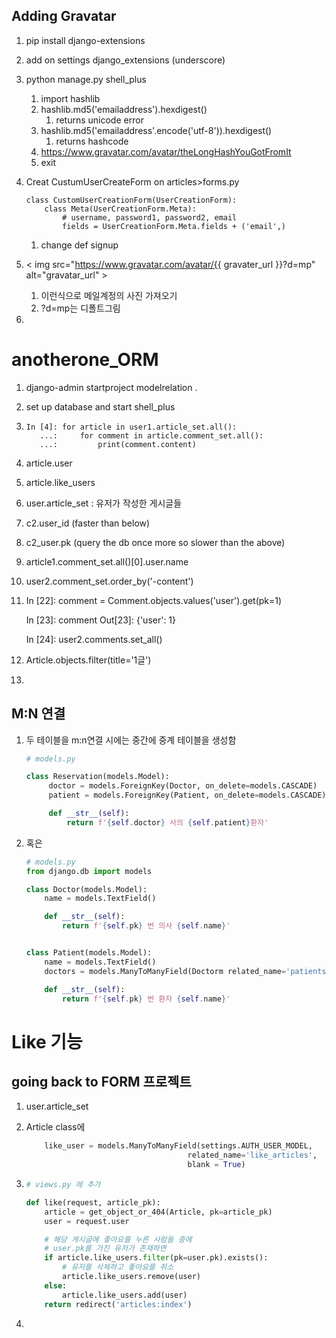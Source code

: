 ## Adding Gravatar

1. pip install django-extensions

2. add on settings django_extensions (underscore)

3. python manage.py shell_plus

   1. import hashlib
   2. hashlib.md5('emailaddress').hexdigest()
      1. returns unicode error
   3. hashlib.md5('emailaddress'.encode('utf-8')).hexdigest()
      1. returns hashcode
   4. https://www.gravatar.com/avatar/theLongHashYouGotFromIt
   5. exit

4. Creat CustumUserCreateForm on articles>forms.py

   ```
   class CustomUserCreationForm(UserCreationForm):
       class Meta(UserCreationForm.Meta):
           # username, password1, password2, email
           fields = UserCreationForm.Meta.fields + ('email',)
   ```

   1. change def signup

5. < img src="https://www.gravatar.com/avatar/{{ gravater_url }}?d=mp" alt="gravatar_url" >

   1. 이런식으로 메일계정의 사진 가져오기
   2. ?d=mp는 디폴트그림

6. 







# anotherone_ORM

1. django-admin startproject modelrelation .

2. set up database and start shell_plus

3. ```
   In [4]: for article in user1.article_set.all():
      ...:     for comment in article.comment_set.all():
      ...:         print(comment.content)
   ```

4. article.user

5. article.like_users

6. user.article_set : 유저가 작성한 게시글들

7. c2.user_id (faster than below)

8. c2_user.pk (query the db once more so slower than the above)

9. article1.comment_set.all()[0].user.name

10. user2.comment_set.order_by('-content')

11. In [22]: comment = Comment.objects.values('user').get(pk=1)

    In [23]: comment
    Out[23]: {'user': 1}

    In [24]: user2.comments.set_all()

12. Article.objects.filter(title='1글')

13. 

## M:N 연결

1. 두 테이블을 m:n연결 시에는 중간에 중계 테이블을 생성함

   ```python
   # models.py
   
   class Reservation(models.Model):
        doctor = models.ForeignKey(Doctor, on_delete=models.CASCADE)
        patient = models.ForeignKey(Patient, on_delete=models.CASCADE)
   
        def __str__(self):
            return f'{self.doctor} 사의 {self.patient}환자'
   ```

2. 혹은

   ```python
   # models.py
   from django.db import models
   
   class Doctor(models.Model):
       name = models.TextField()
   
       def __str__(self):
           return f'{self.pk} 번 의사 {self.name}'
   
   
   class Patient(models.Model):
       name = models.TextField()
       doctors = models.ManyToManyField(Doctorm related_name='patients')
   
       def __str__(self):
           return f'{self.pk} 번 환자 {self.name}'
   
   ```

   

# Like 기능

## going back to FORM 프로젝트

1. user.article_set

2. Article class에 

   ```python
       like_user = models.ManyToManyField(settings.AUTH_USER_MODEL, 
                                       related_name='like_articles',
                                       blank = True)
   ```

3. ```python
   # views.py 에 추가
   
   def like(request, article_pk):
       article = get_object_or_404(Article, pk=article_pk)
       user = request.user
   
       # 해당 게시글에 좋아요를 누른 사람들 중에 
       # user.pk를 가진 유저가 존재하면
       if article.like_users.filter(pk=user.pk).exists():
           # 유저를 삭제하고 좋아요를 취소
           article.like_users.remove(user)
       else:
           article.like_users.add(user)
       return redirect('articles:index')
   ```

4. 